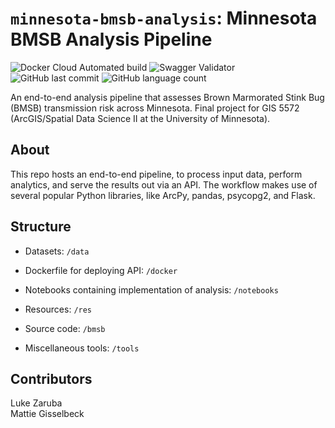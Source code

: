 # `minnesota-bmsb-analysis`: Minnesota BMSB Analysis Pipeline

![Docker Cloud Automated build](https://img.shields.io/docker/cloud/automated/lukezaruba/minnesota-bmsb-analysis)
![Swagger Validator](https://img.shields.io/swagger/valid/3.0?specUrl=)
![GitHub last commit](https://img.shields.io/github/last-commit/lukezaruba/minnesota-bmsb-analysis)
![GitHub language count](https://img.shields.io/github/languages/count/lukezaruba/minnesota-bmsb-analysis)

An end-to-end analysis pipeline that assesses Brown Marmorated Stink Bug (BMSB) transmission risk across Minnesota. Final project for GIS 5572 (ArcGIS/Spatial Data Science II at the University of Minnesota).

## About
This repo hosts an end-to-end pipeline, to process input data, perform analytics, and serve the results out via an API. The workflow makes use of several popular Python libraries, like ArcPy, pandas, psycopg2, and Flask.


## Structure
* Datasets: `/data`

* Dockerfile for deploying API: `/docker`

* Notebooks containing implementation of analysis: `/notebooks`

* Resources: `/res`

* Source code: `/bmsb`

* Miscellaneous tools: `/tools`

## Contributors
Luke Zaruba
<br>
Mattie Gisselbeck
